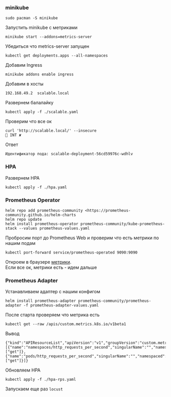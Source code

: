 ### minikube 

```shell
sudo pacman -S minikube
```

Запустить minikube c метриками
```shell
minikube start --addons=metrics-server
```

Убедиться что metrics-server запущен
```shell
kubectl get deployments.apps --all-namespaces
```

Добавим Ingress
```shell
minikube addons enable ingress
```

Добавим в хосты
```shell
192.168.49.2  scalable.local
```

Развернем балалайку
```shell
kubectl apply -f ./scalable.yaml
```

Проверим что все ок
```shell
curl 'http://scalable.local/' --insecure                                                                                                                                                                                                                                                                   INT ✘ 
```

Ответ
```
Идентификатор пода: scalable-deployment-56cd59976c-wdhlv
```

### HPA

Развернем HPA
```shell
kubectl apply -f ./hpa.yaml
```

### Prometheus Operator

```shell
helm repo add prometheus-community <https://prometheus-community.github.io/helm-charts
helm repo update
helm install prometheus-operator prometheus-community/kube-prometheus-stack --values prometheus-values.yaml
```

Пробросим порт до Prometheus Web и проверим что есть метрики по нашим подам
```shell
kubectl port-forward service/prometheus-operated 9090:9090
```

Откроем в браузере [метрики](http://localhost:9090/graph?g0.expr=http_requests_total&g0.tab=1&g0.display_mode=lines&g0.show_exemplars=0&g0.range_input=6h).  
Если все ок, метрики есть - идем дальше

### Prometheus Adapter

Устанавливаем адаптер с нашим конфигом
```shell
helm install prometheus-adapter prometheus-community/prometheus-adapter -f prometheus-adapter-values.yaml
```

После старта проверяем что метрика есть
```shell
kubectl get --raw /apis/custom.metrics.k8s.io/v1beta1
```

Вывод
```
{"kind":"APIResourceList","apiVersion":"v1","groupVersion":"custom.metrics.k8s.io/v1beta1","resources":[{"name":"namespaces/http_requests_per_second","singularName":"","namespaced":false,"kind":"MetricValueList","verbs":["get"]},{"name":"pods/http_requests_per_second","singularName":"","namespaced":true,"kind":"MetricValueList","verbs":["get"]}]}
```

Обновляем HPA
```shell
kubectl apply -f ./hpa-rps.yaml
```

Запускаем еще раз `locust`
